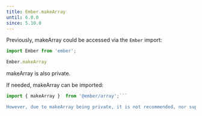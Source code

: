 ```yaml
---
title: Ember.makeArray
until: 6.0.0
since: 5.10.0
---
```



Previously, makeArray could be accessed via the `Ember` import:
```js
import Ember from 'ember';

Ember.makeArray
```
makeArray is also private.

 If needed, makeArray can be imported:
```js
import { makeArray }  from '@ember/array';```

However, due to makeArray being private, it is not recommended, nor supported.
